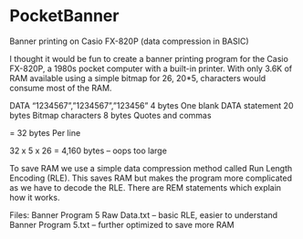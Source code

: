 # PocketBanner
Banner printing on Casio FX-820P (data compression in BASIC)

I thought it would be fun to create a banner printing program for the Casio FX-820P, a 1980s pocket computer with a built-in printer. With only 3.6K of RAM available using a simple bitmap for 26, 20*5, characters would consume most of the RAM.

DATA “1234567”,”1234567”,”123456”
4 bytes		One blank DATA statement
20 bytes	Bitmap characters
8 bytes		Quotes and commas

= 32 bytes	Per line

32 x 5 x 26 = 4,160 bytes – oops too large

To save RAM we use a simple data compression method called Run Length Encoding (RLE). This saves RAM but makes the program more complicated as we have to decode the RLE. There are REM statements which explain how it works. 

Files:
Banner Program 5 Raw Data.txt – basic RLE, easier to understand
Banner Program 5.txt – further optimized to save more RAM
